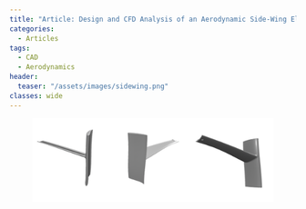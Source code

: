 ```yaml
---
title: "Article: Design and CFD Analysis of an Aerodynamic Side-Wing Element"
categories:
  - Articles
tags:
  - CAD
  - Aerodynamics
header:
  teaser: "/assets/images/sidewing.png"
classes: wide
---
```


<figure>
    <img src="/assets/images/sidewing.png">
</figure>
